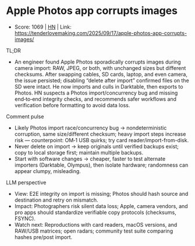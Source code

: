 # Apple Photos app corrupts images

- Score: 1069 | [HN](https://news.ycombinator.com/item?id=45274277) | Link: https://tenderlovemaking.com/2025/09/17/apple-photos-app-corrupts-images/

TL;DR
- An engineer found Apple Photos sporadically corrupts images during camera import: RAW, JPEG, or both, with unchanged sizes but different checksums. After swapping cables, SD cards, laptop, and even camera, the issue persisted; disabling “delete after import” confirmed files on the SD were intact. He now imports and culls in Darktable, then exports to Photos. HN suspects a Photos import/concurrency bug and missing end‑to‑end integrity checks, and recommends safer workflows and verification before formatting to avoid data loss.

Comment pulse
- Likely Photos import race/concurrency bug → nondeterministic corruption, same size/different checksum; heavy import steps increase risk — counterpoint: OM‑1 USB quirks; try card reader/import-from-disk.
- Never delete on import → keep originals until verified backups exist; copy to local storage first; maintain multiple backups.
- Start with software changes → cheaper, faster to test alternate importers (Darktable, Olympus), then isolate hardware; randomness can appear clumpy, misleading.

LLM perspective
- View: E2E integrity on import is missing; Photos should hash source and destination and retry on mismatch.
- Impact: Photographers risk silent data loss; Apple, camera vendors, and pro apps should standardize verifiable copy protocols (checksums, FSYNC).
- Watch next: Reproductions with card readers, macOS versions, and RAW/USB matrices; open radars; community test suite comparing hashes pre/post import.
